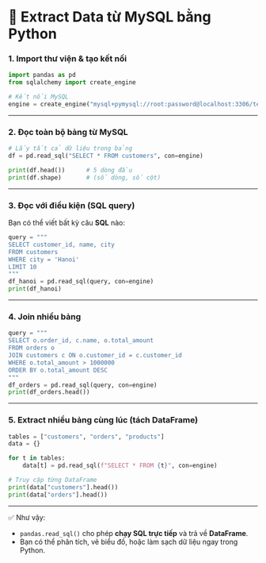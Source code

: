 # 📌 Extract Data từ MySQL bằng Python

### 1. Import thư viện & tạo kết nối

```python
import pandas as pd
from sqlalchemy import create_engine

# Kết nối MySQL
engine = create_engine("mysql+pymysql://root:password@localhost:3306/ten_db")
```

---

### 2. Đọc toàn bộ bảng từ MySQL

```python
# Lấy tất cả dữ liệu trong bảng
df = pd.read_sql("SELECT * FROM customers", con=engine)

print(df.head())      # 5 dòng đầu
print(df.shape)       # (số dòng, số cột)
```

---

### 3. Đọc với điều kiện (SQL query)

Bạn có thể viết bất kỳ câu **SQL** nào:

```python
query = """
SELECT customer_id, name, city
FROM customers
WHERE city = 'Hanoi'
LIMIT 10
"""
df_hanoi = pd.read_sql(query, con=engine)
print(df_hanoi)
```

---

### 4. Join nhiều bảng

```python
query = """
SELECT o.order_id, c.name, o.total_amount
FROM orders o
JOIN customers c ON o.customer_id = c.customer_id
WHERE o.total_amount > 1000000
ORDER BY o.total_amount DESC
"""
df_orders = pd.read_sql(query, con=engine)
print(df_orders.head())
```

---

### 5. Extract nhiều bảng cùng lúc (tách DataFrame)

```python
tables = ["customers", "orders", "products"]
data = {}

for t in tables:
    data[t] = pd.read_sql(f"SELECT * FROM {t}", con=engine)

# Truy cập từng DataFrame
print(data["customers"].head())
print(data["orders"].head())
```

---

✅ Như vậy:

* `pandas.read_sql()` cho phép **chạy SQL trực tiếp** và trả về **DataFrame**.
* Bạn có thể phân tích, vẽ biểu đồ, hoặc làm sạch dữ liệu ngay trong Python.


